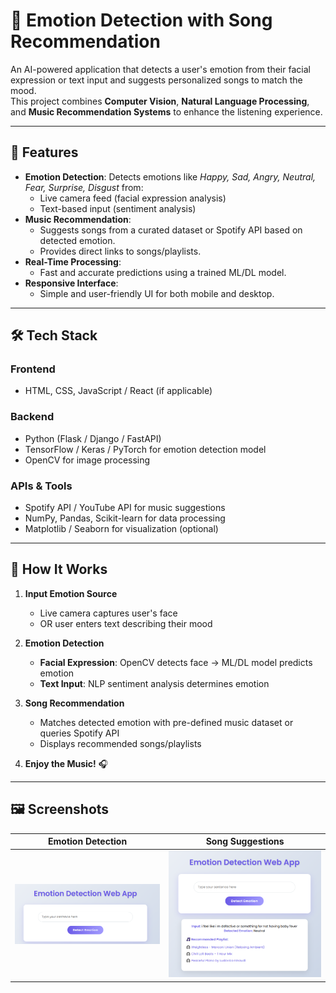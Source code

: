 # 🎵 Emotion Detection with Song Recommendation

An AI-powered application that detects a user's emotion from their facial expression or text input and suggests personalized songs to match the mood.  
This project combines **Computer Vision**, **Natural Language Processing**, and **Music Recommendation Systems** to enhance the listening experience.

---

## 📌 Features

- **Emotion Detection**: Detects emotions like *Happy, Sad, Angry, Neutral, Fear, Surprise, Disgust* from:
  - Live camera feed (facial expression analysis)
  - Text-based input (sentiment analysis)
- **Music Recommendation**:
  - Suggests songs from a curated dataset or Spotify API based on detected emotion.
  - Provides direct links to songs/playlists.
- **Real-Time Processing**:
  - Fast and accurate predictions using a trained ML/DL model.
- **Responsive Interface**:
  - Simple and user-friendly UI for both mobile and desktop.

---

## 🛠️ Tech Stack

### **Frontend**
- HTML, CSS, JavaScript / React (if applicable)

### **Backend**
- Python (Flask / Django / FastAPI)
- TensorFlow / Keras / PyTorch for emotion detection model
- OpenCV for image processing

### **APIs & Tools**
- Spotify API / YouTube API for music suggestions
- NumPy, Pandas, Scikit-learn for data processing
- Matplotlib / Seaborn for visualization (optional)

---

## 🚀 How It Works

1. **Input Emotion Source**  
   - Live camera captures user's face  
   - OR user enters text describing their mood

2. **Emotion Detection**  
   - **Facial Expression**: OpenCV detects face → ML/DL model predicts emotion  
   - **Text Input**: NLP sentiment analysis determines emotion

3. **Song Recommendation**  
   - Matches detected emotion with pre-defined music dataset or queries Spotify API
   - Displays recommended songs/playlists

4. **Enjoy the Music!** 🎧

---
## 🖼️ Screenshots

| Emotion Detection | Song Suggestions |
|-------------------|------------------|
| ![Detection](detection.PNG) | ![Songs](songs.PNG) |



